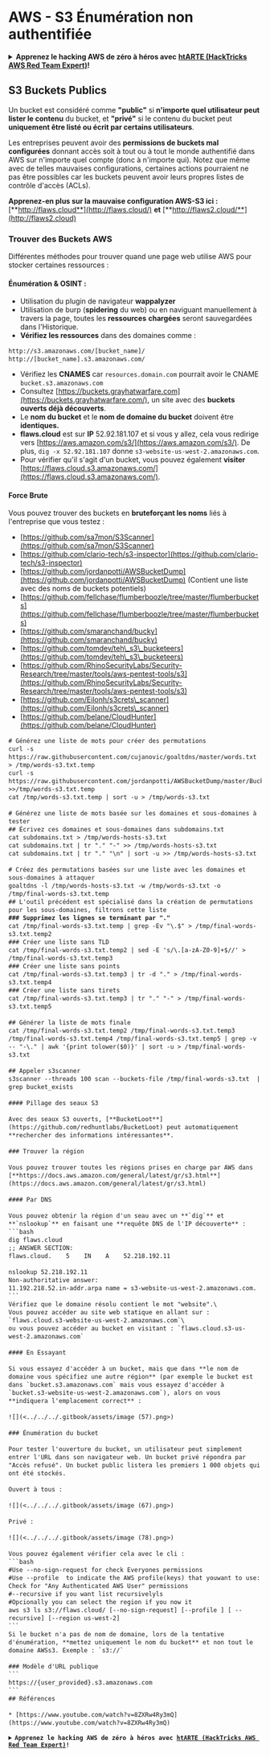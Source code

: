 # AWS - S3 Énumération non authentifiée

<details>

<summary><strong>Apprenez le hacking AWS de zéro à héros avec</strong> <a href="https://training.hacktricks.xyz/courses/arte"><strong>htARTE (HackTricks AWS Red Team Expert)</strong></a><strong>!</strong></summary>

Autres moyens de soutenir HackTricks :

* Si vous souhaitez voir votre **entreprise annoncée dans HackTricks** ou **télécharger HackTricks en PDF**, consultez les [**PLANS D'ABONNEMENT**](https://github.com/sponsors/carlospolop) !
* Obtenez le [**merchandising officiel PEASS & HackTricks**](https://peass.creator-spring.com)
* Découvrez [**La Famille PEASS**](https://opensea.io/collection/the-peass-family), notre collection d'[**NFTs**](https://opensea.io/collection/the-peass-family) exclusifs
* **Rejoignez le** 💬 [**groupe Discord**](https://discord.gg/hRep4RUj7f) ou le [**groupe Telegram**](https://t.me/peass) ou **suivez** moi sur **Twitter** 🐦 [**@carlospolopm**](https://twitter.com/carlospolopm)**.**
* **Partagez vos astuces de hacking en soumettant des PR aux dépôts github** [**HackTricks**](https://github.com/carlospolop/hacktricks) et [**HackTricks Cloud**](https://github.com/carlospolop/hacktricks-cloud).

</details>

## S3 Buckets Publics

Un bucket est considéré comme **"public"** si **n'importe quel utilisateur peut lister le contenu** du bucket, et **"privé"** si le contenu du bucket peut **uniquement être listé ou écrit par certains utilisateurs**.

Les entreprises peuvent avoir des **permissions de buckets mal configurées** donnant accès soit à tout ou à tout le monde authentifié dans AWS sur n'importe quel compte (donc à n'importe qui). Notez que même avec de telles mauvaises configurations, certaines actions pourraient ne pas être possibles car les buckets peuvent avoir leurs propres listes de contrôle d'accès (ACLs).

**Apprenez-en plus sur la mauvaise configuration AWS-S3 ici :** [**http://flaws.cloud**](http://flaws.cloud/) **et** [**http://flaws2.cloud/**](http://flaws2.cloud)

### Trouver des Buckets AWS

Différentes méthodes pour trouver quand une page web utilise AWS pour stocker certaines ressources :

#### Énumération & OSINT :

* Utilisation du plugin de navigateur **wappalyzer**
* Utilisation de burp (**spidering** du web) ou en naviguant manuellement à travers la page, toutes les **ressources** **chargées** seront sauvegardées dans l'Historique.
*   **Vérifiez les ressources** dans des domaines comme :

```
http://s3.amazonaws.com/[bucket_name]/
http://[bucket_name].s3.amazonaws.com/
```
* Vérifiez les **CNAMES** car `resources.domain.com` pourrait avoir le CNAME `bucket.s3.amazonaws.com`
* Consultez [https://buckets.grayhatwarfare.com](https://buckets.grayhatwarfare.com/), un site avec des **buckets ouverts déjà découverts**.
* Le **nom du bucket** et le **nom de domaine du bucket** doivent être **identiques.**
* **flaws.cloud** est sur **IP** 52.92.181.107 et si vous y allez, cela vous redirige vers [https://aws.amazon.com/s3/](https://aws.amazon.com/s3/). De plus, `dig -x 52.92.181.107` donne `s3-website-us-west-2.amazonaws.com`.
* Pour vérifier qu'il s'agit d'un bucket, vous pouvez également **visiter** [https://flaws.cloud.s3.amazonaws.com/](https://flaws.cloud.s3.amazonaws.com/).

#### Force Brute

Vous pouvez trouver des buckets en **bruteforçant les noms** liés à l'entreprise que vous testez :

* [https://github.com/sa7mon/S3Scanner](https://github.com/sa7mon/S3Scanner)
* [https://github.com/clario-tech/s3-inspector](https://github.com/clario-tech/s3-inspector)
* [https://github.com/jordanpotti/AWSBucketDump](https://github.com/jordanpotti/AWSBucketDump) (Contient une liste avec des noms de buckets potentiels)
* [https://github.com/fellchase/flumberboozle/tree/master/flumberbuckets](https://github.com/fellchase/flumberboozle/tree/master/flumberbuckets)
* [https://github.com/smaranchand/bucky](https://github.com/smaranchand/bucky)
* [https://github.com/tomdev/teh\_s3\_bucketeers](https://github.com/tomdev/teh\_s3\_bucketeers)
* [https://github.com/RhinoSecurityLabs/Security-Research/tree/master/tools/aws-pentest-tools/s3](https://github.com/RhinoSecurityLabs/Security-Research/tree/master/tools/aws-pentest-tools/s3)
* [https://github.com/Eilonh/s3crets\_scanner](https://github.com/Eilonh/s3crets\_scanner)
* [https://github.com/belane/CloudHunter](https://github.com/belane/CloudHunter)

<pre class="language-bash"><code class="lang-bash"># Générez une liste de mots pour créer des permutations
curl -s https://raw.githubusercontent.com/cujanovic/goaltdns/master/words.txt > /tmp/words-s3.txt.temp
curl -s https://raw.githubusercontent.com/jordanpotti/AWSBucketDump/master/BucketNames.txt >>/tmp/words-s3.txt.temp
cat /tmp/words-s3.txt.temp | sort -u > /tmp/words-s3.txt

# Générez une liste de mots basée sur les domaines et sous-domaines à tester
## Écrivez ces domaines et sous-domaines dans subdomains.txt
cat subdomains.txt > /tmp/words-hosts-s3.txt
cat subdomains.txt | tr "." "-" >> /tmp/words-hosts-s3.txt
cat subdomains.txt | tr "." "\n" | sort -u >> /tmp/words-hosts-s3.txt

# Créez des permutations basées sur une liste avec les domaines et sous-domaines à attaquer
goaltdns -l /tmp/words-hosts-s3.txt -w /tmp/words-s3.txt -o /tmp/final-words-s3.txt.temp
## L'outil précédent est spécialisé dans la création de permutations pour les sous-domaines, filtrons cette liste
<strong>### Supprimez les lignes se terminant par "."
</strong>cat /tmp/final-words-s3.txt.temp | grep -Ev "\.$" > /tmp/final-words-s3.txt.temp2
### Créer une liste sans TLD
cat /tmp/final-words-s3.txt.temp2 | sed -E 's/\.[a-zA-Z0-9]+$//' > /tmp/final-words-s3.txt.temp3
### Créer une liste sans points
cat /tmp/final-words-s3.txt.temp3 | tr -d "." > /tmp/final-words-s3.txt.temp4
### Créer une liste sans tirets
cat /tmp/final-words-s3.txt.temp3 | tr "." "-" > /tmp/final-words-s3.txt.temp5

## Générer la liste de mots finale
cat /tmp/final-words-s3.txt.temp2 /tmp/final-words-s3.txt.temp3 /tmp/final-words-s3.txt.temp4 /tmp/final-words-s3.txt.temp5 | grep -v -- "-\." | awk '{print tolower($0)}' | sort -u > /tmp/final-words-s3.txt

## Appeler s3scanner
s3scanner --threads 100 scan --buckets-file /tmp/final-words-s3.txt  | grep bucket_exists

#### Pillage des seaux S3

Avec des seaux S3 ouverts, [**BucketLoot**](https://github.com/redhuntlabs/BucketLoot) peut automatiquement **rechercher des informations intéressantes**.

### Trouver la région

Vous pouvez trouver toutes les régions prises en charge par AWS dans [**https://docs.aws.amazon.com/general/latest/gr/s3.html**](https://docs.aws.amazon.com/general/latest/gr/s3.html)

#### Par DNS

Vous pouvez obtenir la région d'un seau avec un **`dig`** et **`nslookup`** en faisant une **requête DNS de l'IP découverte** :
```bash
dig flaws.cloud
;; ANSWER SECTION:
flaws.cloud.    5    IN    A    52.218.192.11

nslookup 52.218.192.11
Non-authoritative answer:
11.192.218.52.in-addr.arpa name = s3-website-us-west-2.amazonaws.com.
```
Vérifiez que le domaine résolu contient le mot "website".\
Vous pouvez accéder au site web statique en allant sur : `flaws.cloud.s3-website-us-west-2.amazonaws.com`\
ou vous pouvez accéder au bucket en visitant : `flaws.cloud.s3-us-west-2.amazonaws.com`

#### En Essayant

Si vous essayez d'accéder à un bucket, mais que dans **le nom de domaine vous spécifiez une autre région** (par exemple le bucket est dans `bucket.s3.amazonaws.com` mais vous essayez d'accéder à `bucket.s3-website-us-west-2.amazonaws.com`), alors on vous **indiquera l'emplacement correct** :

![](<../../../.gitbook/assets/image (57).png>)

### Énumération du bucket

Pour tester l'ouverture du bucket, un utilisateur peut simplement entrer l'URL dans son navigateur web. Un bucket privé répondra par "Accès refusé". Un bucket public listera les premiers 1 000 objets qui ont été stockés.

Ouvert à tous :

![](<../../../.gitbook/assets/image (67).png>)

Privé :

![](<../../../.gitbook/assets/image (78).png>)

Vous pouvez également vérifier cela avec le cli :
```bash
#Use --no-sign-request for check Everyones permissions
#Use --profile <PROFILE_NAME> to indicate the AWS profile(keys) that youwant to use: Check for "Any Authenticated AWS User" permissions
#--recursive if you want list recursivelyls
#Opcionally you can select the region if you now it
aws s3 ls s3://flaws.cloud/ [--no-sign-request] [--profile <PROFILE_NAME>] [ --recursive] [--region us-west-2]
```
Si le bucket n'a pas de nom de domaine, lors de la tentative d'énumération, **mettez uniquement le nom du bucket** et non tout le domaine AWSs3. Exemple : `s3://<BUCKETNAME>`

### Modèle d'URL publique
```
https://{user_provided}.s3.amazonaws.com
```
## Références

* [https://www.youtube.com/watch?v=8ZXRw4Ry3mQ](https://www.youtube.com/watch?v=8ZXRw4Ry3mQ)

<details>

<summary><strong>Apprenez le hacking AWS de zéro à héros avec</strong> <a href="https://training.hacktricks.xyz/courses/arte"><strong>htARTE (HackTricks AWS Red Team Expert)</strong></a><strong>!</strong></summary>

Autres moyens de soutenir HackTricks :

* Si vous souhaitez voir votre **entreprise annoncée dans HackTricks** ou **télécharger HackTricks en PDF**, consultez les [**PLANS D'ABONNEMENT**](https://github.com/sponsors/carlospolop)!
* Obtenez le [**merchandising officiel PEASS & HackTricks**](https://peass.creator-spring.com)
* Découvrez [**La Famille PEASS**](https://opensea.io/collection/the-peass-family), notre collection d'[**NFTs**](https://opensea.io/collection/the-peass-family) exclusifs
* **Rejoignez le** 💬 [**groupe Discord**](https://discord.gg/hRep4RUj7f) ou le [**groupe Telegram**](https://t.me/peass) ou **suivez**-moi sur **Twitter** 🐦 [**@carlospolopm**](https://twitter.com/carlospolopm)**.**
* **Partagez vos astuces de hacking en soumettant des PR aux dépôts github** [**HackTricks**](https://github.com/carlospolop/hacktricks) et [**HackTricks Cloud**](https://github.com/carlospolop/hacktricks-cloud).

</details>
